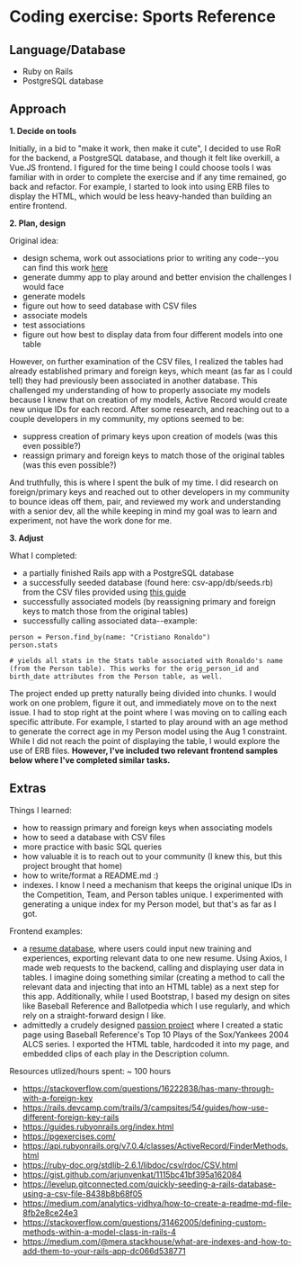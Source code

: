 # Coding exercise: Sports Reference

## Language/Database

- Ruby on Rails
- PostgreSQL database

## Approach

**1. Decide on tools**

Initially, in a bid to "make it work, then make it cute", I decided to use RoR for the backend, a PostgreSQL database, and though it felt like overkill, a Vue.JS frontend. I figured for the time being I could choose tools I was familiar with in order to complete the exercise and if any time remained, go back and refactor. For example, I started to look into using ERB files to display the HTML, which would be less heavy-handed than building an entire frontend.

**2. Plan, design**

Original idea:

- design schema, work out associations prior to writing any code--you can find this work [here](https://docs.google.com/spreadsheets/d/1I-4xQKZsIKPTtylUxhVHfyQkZZeFAynJRgFY2LKrOuc/edit?usp=sharing)
- generate dummy app to play around and better envision the challenges I would face
- generate models
- figure out how to seed database with CSV files
- associate models
- test associations
- figure out how best to display data from four different models into one table

However, on further examination of the CSV files, I realized the tables had already established primary and foreign keys, which meant (as far as I could tell) they had previously been associated in another database. This challenged my understanding of how to properly associate my models because I knew that on creation of my models, Active Record would create new unique IDs for each record. After some research, and reaching out to a couple developers in my community, my options seemed to be:

- suppress creation of primary keys upon creation of models (was this even possible?)
- reassign primary and foreign keys to match those of the original tables (was this even possible?)

And truthfully, this is where I spent the bulk of my time. I did research on foreign/primary keys and reached out to other developers in my community to bounce ideas off them, pair, and reviewed my work and understanding with a senior dev, all the while keeping in mind my goal was to learn and experiment, not have the work done for me.

**3. Adjust**

What I completed:

- a partially finished Rails app with a PostgreSQL database
- a successfully seeded database (found here: csv-app/db/seeds.rb) from the CSV files provided using [this guide](https://gist.github.com/arjunvenkat/1115bc41bf395a162084)
- successfully associated models (by reassigning primary and foreign keys to match those from the original tables)
- successfully calling associated data--example:

```
person = Person.find_by(name: "Cristiano Ronaldo")
person.stats

# yields all stats in the Stats table associated with Ronaldo's name (from the Person table). This works for the orig_person_id and birth_date attributes from the Person table, as well.
```

The project ended up pretty naturally being divided into chunks. I would work on one problem, figure it out, and immediately move on to the next issue. I had to stop right at the point where I was moving on to calling each specific attribute. For example, I started to play around with an age method to generate the correct age in my Person model using the Aug 1 constraint. While I did not reach the point of displaying the table, I would explore the use of ERB files. **However, I've included two relevant frontend samples below where I've completed similar tasks.**

## Extras

Things I learned:

- how to reassign primary and foreign keys when associating models
- how to seed a database with CSV files
- more practice with basic SQL queries
- how valuable it is to reach out to your community (I knew this, but this project brought that home)
- how to write/format a README.md :)
- indexes. I know I need a mechanism that keeps the original unique IDs in the Competition, Team, and Person tables unique. I experimented with generating a unique index for my Person model, but that's as far as I got.

Frontend examples:

- a [resume database](https://github.com/SamSharff/resume-frontend/blob/main/src/views/IndexResume.vue), where users could input new training and experiences, exporting relevant data to one new resume. Using Axios, I made web requests to the backend, calling and displaying user data in tables. I imagine doing something similar (creating a method to call the relevant data and injecting that into an HTML table) as a next step for this app. Additionally, while I used Bootstrap, I based my design on sites like Baseball Reference and Ballotpedia which I use regularly, and which rely on a straight-forward design I like.
- admittedly a crudely designed [passion project](https://github.com/SamSharff/sox-yanks-frontend/blob/main/src/views/HomeView.vue) where I created a static page using Baseball Reference's Top 10 Plays of the Sox/Yankees 2004 ALCS series. I exported the HTML table, hardcoded it into my page, and embedded clips of each play in the Description column.

Resources utlized/hours spent:
~ 100 hours

- https://stackoverflow.com/questions/16222838/has-many-through-with-a-foreign-key
- https://rails.devcamp.com/trails/3/campsites/54/guides/how-use-different-foreign-key-rails
- https://guides.rubyonrails.org/index.html
- https://pgexercises.com/
- https://api.rubyonrails.org/v7.0.4/classes/ActiveRecord/FinderMethods.html
- https://ruby-doc.org/stdlib-2.6.1/libdoc/csv/rdoc/CSV.html
- https://gist.github.com/arjunvenkat/1115bc41bf395a162084
- https://levelup.gitconnected.com/quickly-seeding-a-rails-database-using-a-csv-file-8438b8b68f05
- https://medium.com/analytics-vidhya/how-to-create-a-readme-md-file-8fb2e8ce24e3
- https://stackoverflow.com/questions/31462005/defining-custom-methods-within-a-model-class-in-rails-4
- https://medium.com/@mera.stackhouse/what-are-indexes-and-how-to-add-them-to-your-rails-app-dc066d538771
